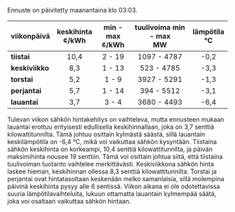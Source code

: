 Ennuste on päivitetty maanantaina klo 03:03.

| viikonpäivä  | keskihinta<br>¢/kWh | min - max<br>¢/kWh | tuulivoima min - max<br>MW | lämpötila<br>°C |
|:-------------|:----------------:|:----------------:|:-------------:|:-------------:|
| **tiistai**  |       10,4       |        2 - 19     |    1097 - 4787    |      -0,2     |
| **keskiviikko** |       8,3       |        1 - 13     |    523 - 4785     |      -3,3     |
| **torstai**  |       5,2       |        1 - 9      |    3927 - 5291    |      -1,3     |
| **perjantai** |       5,7       |        1 - 14     |    394 - 5512     |      -3,1     |
| **lauantai** |       3,7       |        3 - 4      |    3680 - 4493    |      -6,4     |

Tulevan viikon sähkön hintakehitys on vaihteleva, mutta ennusteen mukaan lauantai erottuu erityisesti edullisella keskihinnallaan, joka on 3,7 senttiä kilowattitunnilta. Tämä johtuu osittain kylmästä säästä, sillä lauantain keskilämpötila on -6,4 °C, mikä voi vaikuttaa sähkön kysyntään. Tiistaina sähkön keskihinta on korkeampi, 10,4 senttiä kilowattitunnilta, ja päivän maksimihinta nousee 19 senttiin. Tämä voi osittain johtua siitä, että tiistaina tuulivoiman tuotanto vaihtelee merkittävästi. Keskiviikkona sähkön hinta laskee hieman, keskihinnan ollessa 8,3 senttiä kilowattitunnilta. Torstai ja perjantai ovat hintatasoltaan keskenään melko samanlaisia, sillä molempina päivinä keskihinta pysyy alle 6 sentissä. Viikon aikana ei ole odotettavissa suuria lämpötilavaihteluita, lukuun ottamatta lauantain kylmempää säätä, joka voi osaltaan vaikuttaa sähkön hintaan.